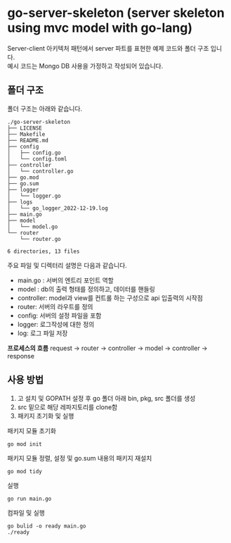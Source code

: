 # go-server-skeleton (server skeleton using mvc model with go-lang)

Server-client 아키텍처 패턴에서 server 파트를 표현한 예제 코드와 폴더 구조 입니다.
<br/>예시 코드는 Mongo DB 사용을 가정하고 작성되어 있습니다.

## 폴더 구조
폴더 구조는 아래와 같습니다.
```
./go-server-skeleton
├── LICENSE
├── Makefile
├── README.md
├── config
│   ├── config.go
│   └── config.toml
├── controller
│   └── controller.go
├── go.mod
├── go.sum
├── logger
│   └── logger.go
├── logs
│   └── go_logger_2022-12-19.log
├── main.go
├── model
│   └── model.go
└── router
    └── router.go

6 directories, 13 files
```

주요 파일 및 디렉터리 설명은 다음과 같습니다.
* main.go : 서버의 엔트리 포인트 역할
* model : db의 출력 형태를 정의하고, 데이터를 핸들링
* controller: model과 view를 컨트롤 하는 구성으로 api 입출력의 시작점
* router: 서버의 라우트를 정의
* config: 서버의 설정 파일을 포함
* logger: 로그작성에 대한 정의
* log: 로그 파일 저장 

**프로세스의 흐름**
request → router → controller → model → controller → response

## 사용 방법
1. 고 설치 및 GOPATH 설정 후 go 폴더 아래 bin, pkg, src 폴더를 생성
2. src 밑으로 해당 레파지토리를 clone함
3. 패키지 초기화 및 실행

패키지 모듈 초기화
```
go mod init
```
패키지 모듈 정렬, 설정 및 go.sum 내용의 패키지 재설치
```
go mod tidy
```

실행
```
go run main.go
```

컴파일 및 실행
```
go bulid -o ready main.go
./ready
```

